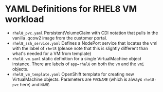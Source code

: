 # YAML Definitions for RHEL8 VM workload

- `rhel8_pvc.yaml` PersistentVolumeClaim with CDI notation that pulls in the vanilla .qcow2 image from the customer portal.
- `rhel8_ssh_service.yaml` Defines a NodePort service that locates the vmi with the label of `rhel8` (please note that this is slightly different than what's needed for a VM from template)
- `rhel8_vm.yaml` static definition for a single VirtualMachine object instance. There are labels of `app=rhel8` on both the `vm` and the `vmi` objects.
- `rhel8_vm_template.yaml` OpenShift template for creating new VirtualMachine objects. Parameters are `PVCNAME` (which is always `rhel8-pvc` here) and `NAME`.
